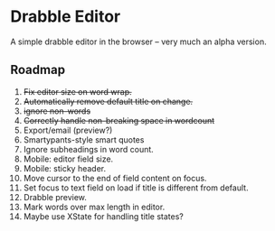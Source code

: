 # Drabble Editor

A simple drabble editor in the browser – very much an alpha version.

## Roadmap

1. ~~Fix editor size on word wrap.~~
2. ~~Automatically remove default title on change.~~
3. ~~ignore non-words~~
4. ~~Correctly handle non-breaking space in wordcount~~
5. Export/email (preview?)
6. Smartypants-style smart quotes
7. Ignore subheadings in word count.
8. Mobile: editor field size.
9. Mobile: sticky header.
10. Move cursor to the end of field content on focus.
11. Set focus to text field on load if title is different from default.
12. Drabble preview.
13. Mark words over max length in editor.
14. Maybe use XState for handling title states?
